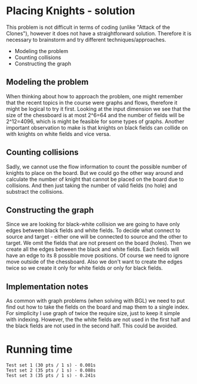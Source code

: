 # Placing Knights - solution
This problem is not difficult in terms of coding (unlike "Attack of the Clones"), however it does not have a straightforward solution. Therefore it is necessary to brainstorm and try different techniques/approaches.
- Modeling the problem
- Counting collisions
- Constructing the graph

## Modeling the problem
When thinking about how to approach the problem, one might remember that the recent topics in the course were graphs and flows, therefore it might be logical to try it first. Looking at the input dimension we see that the size of the chessboard is at most 2^6=64 and the number of fields will be 2^12=4096, which is might be feasible for some types of graphs. Another important observation to make is that knights on black fields can collide on with knights on white fields and vice versa.

## Counting collisions
Sadly, we cannot use the flow information to count the possible number of knights to place on the board. But we could go the other way around and calculate the number of knight that cannot be placed on the board due to collisions. And then just taking the number of valid fields (no hole) and substract the collisions.

## Constructing the graph
Since we are looking for black-white collision we are going to have only edges between black fields and white fields. To decide what connect to source and target - either one will be connected to source and the other to target. We omit the fields that are not present on the board (holes). Then we create all the edges between the black and white fields. Each fields will have an edge to its 8 possible move positions. Of course we need to ignore move outside of the chessboard. Also we don't want to create the edges twice so we create it only for white fields or only for black fields.

## Implementation notes
As common with graph problems (when solving with BGL) we need to put find out how to take the fields on the board and map them to a single index. For simplicity I use graph of twice the require size, just to keep it simple with indexing. However, the the white fields are not used in the first half and the black fields are not used in the second half. This could be avoided.

# Running time
    Test set 1 (30 pts / 1 s) - 0.001s
    Test set 2 (35 pts / 1 s) - 0.088s
    Test set 3 (35 pts / 1 s) - 0.241s
